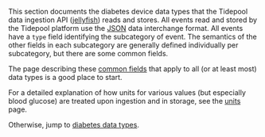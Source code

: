 <!-- non-generated document! all areas editable -->

This section documents the diabetes device data types that the Tidepool data ingestion API ([jellyfish](https://github.com/tidepool-org/jellyfish 'Tidepool on GitHub: jellyfish')) reads and stores. All events read and stored by the Tidepool platform use the [JSON](http://www.json.org/ 'JSON.org') data interchange format. All events have a `type` field identifying the subcategory of event. The semantics of the other fields in each subcategory are generally defined individually per subcategory, but there are some common fields.

The page describing these [common fields](./common.md) that apply to all (or at least most) data types is a good place to start.

For a detailed explanation of how units for various values (but especially blood glucose) are treated upon ingestion and in storage, see the [units](./units.md) page.

Otherwise, jump to [diabetes data types](./types/README.md).
